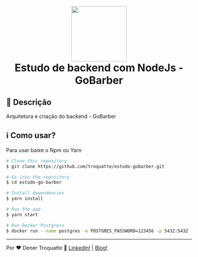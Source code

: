 <h1 align="center">
  <img src="http://vidafullstack.com.br/wp-content/uploads/2020/01/node-express.png" alt="" width="150">
  <br>
    Estudo de backend com NodeJs - GoBarber
</h1>

## :custard: Descrição

Arquitetura e criação do backend - GoBarber

## :information_source: Como usar?

Para usar baixe o Npm ou Yarn

```bash
# Clone this repository 
$ git clone https://github.com/troquatte/estudo-gobarber.git

# Go into the repository
$ cd estudo-go-barber

# Install dependencies
$ yarn install

# Run the app
$ yarn start

# Run Docker Postgress
$ docker run --name postgres -e POSTGRES_PASSWORD=123456 -p 5432:5432 -d postgres

```

---

Por ♥ Dener Troquatte :wave: [Linkedin!](https://www.linkedin.com/in/dener-s%C3%A3o-pedro-troquatte-ababa079/) | [Blog!](https://vidafullstack.com.br/)
